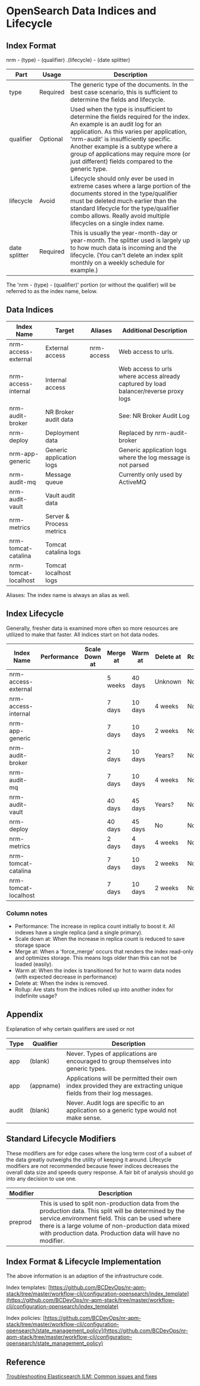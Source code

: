 # OpenSearch Data Indices and Lifecycle

## Index Format
nrm - (type) - (qualifier) .(lifecycle) - (date splitter)

| Part          	| Usage    	| Description                                                                                                                                                                                                                                                                                                                                     	|
|---------------	|----------	|-------------------------------------------------------------------------------------------------------------------------------------------------------------------------------------------------------------------------------------------------------------------------------------------------------------------------------------------------	|
| type          	| Required 	| The generic type of the documents. In the best case scenario, this is sufficient to determine the fields and lifecycle.                                                                                                                                                                                                                         	|
| qualifier     	| Optional 	| Used when the type is insufficient to determine the fields required for the index. An example is an audit log for an application. As this varies per application, 'nrm-audit' is insufficiently specific. Another example is a subtype where a group of applications may require more (or just different) fields compared to the generic type.  	|
| lifecycle     	| Avoid    	| Lifecycle should only ever be used in extreme cases where a large portion of the documents stored in the type/qualifier must be deleted much earlier than the standard lifecycle for the type/qualifier combo allows. Really avoid multiple lifecycles on a single index name.                                                                  	|
| date splitter 	| Required 	| This is usually the year-month-day or year-month. The splitter used is largely up to how much data is incoming and the lifecycle. (You can't delete an index split monthly on a weekly schedule for example.)                                                                                                                                   	|

The 'nrm - (type) - (qualifier)' portion (or without the qualifier) will be referred to as the index name, below.

## Data Indices
| Index Name           	| Target                   	| Aliases    	| Additional Description                                                               	|
|----------------------	|--------------------------	|------------	|--------------------------------------------------------------------------------------	|
| nrm-access-external  	| External access          	| nrm-access 	| Web access to urls.                                                                  	|
| nrm-access-internal  	| Internal access          	|            	| Web access to urls where access already captured by load balancer/reverse proxy logs 	|
| nrm-audit-broker     	| NR Broker audit data     	|            	| See: NR Broker Audit Log                                                             	|
| nrm-deploy           	| Deployment data          	|            	| Replaced by nrm-audit-broker                                                         	|
| nrm-app-generic      	| Generic application logs 	|            	| Generic application logs where the log message is not parsed                         	|
| nrm-audit-mq         	| Message queue            	|            	| Currently only used by ActiveMQ                                                      	|
| nrm-audit-vault      	| Vault audit data         	|            	|                                                                                      	|
| nrm-metrics          	| Server & Process metrics 	|            	|                                                                                      	|
| nrm-tomcat-catalina  	| Tomcat catalina logs     	|            	|                                                                                      	|
| nrm-tomcat-localhost 	| Tomcat localhost logs    	|            	|                                                                                      	|	

Aliases: The index name is always an alias as well.

## Index Lifecycle
Generally, fresher data is examined more often so more resources are utilized to make that faster. All indices start on hot data nodes. 

| Index Name           | Performance | Scale Down at | Merge at | Warm at | Delete at | Rollup |
|----------------------|-------------|---------------|----------|---------|-----------|--------|
| nrm-access-external  |             |               | 5 weeks  | 40 days | Unknown   | No     |
| nrm-access-internal  |             |               | 7 days   | 10 days | 4 weeks   | No     |
| nrm-app-generic      |             |               | 7 days   | 10 days | 2 weeks   | No     |
| nrm-audit-broker     |             |               | 2 days   | 10 days | Years?    | No     |
| nrm-audit-mq         |             |               | 7 days   | 10 days | 4 weeks   | No     |
| nrm-audit-vault      |             |               | 40 days  | 45 days | Years?    | No     |
| nrm-deploy           |             |               | 40 days  | 45 days | No        | No     |
| nrm-metrics          |             |               | 2 days   | 4 days  | 4 weeks   | No     |
| nrm-tomcat-catalina  |             |               | 7 days   | 10 days | 2 weeks   | No     |
| nrm-tomcat-localhost |             |               | 7 days   | 10 days | 2 weeks   | No     |

### Column notes
- Performance: The increase in replica count initially to boost it. All indexes have a single replica (and a single primary).
- Scale down at: When the increase in replica count is reduced to save storage space
- Merge at: When a 'force_merge' occurs that renders the index read-only and optimizes storage. This means logs older than this can not be loaded (easily).
- Warm at: When the index is transitioned for hot to warm data nodes (with expected decrease in performance)
- Delete at: When the index is removed.
- Rollup: Are stats from the indices rolled up into another index for indefinite usage?

## Appendix
Explanation of why certain qualifiers are used or not

| Type  | Qualifier | Description                                                                                                        |
|-------|-----------|--------------------------------------------------------------------------------------------------------------------|
| app   | (blank)   | Never. Types of applications are encouraged to group themselves into generic types.                                |
| app   | (appname) | Applications will be permitted their own index provided they are extracting unique fields from their log messages. |
| audit | (blank)   | Never. Audit logs are specific to an application so a generic type would not make sense.                           |

## Standard Lifecycle Modifiers
These modifiers are for edge cases where the long term cost of a subset of the data greatly outweighs the utility of keeping it around. Lifecycle modifiers are not recommended because fewer indices decreases the overall data size and speeds query response. A fair bit of analysis should go into any decision to use one. 

| Modifier | Description                                                                                                                                                                                                                                                                  |
|----------|------------------------------------------------------------------------------------------------------------------------------------------------------------------------------------------------------------------------------------------------------------------------------|
| preprod  | This is used to split non-production data from the production data. This split will be determined by the service.environment field. This can be used where there is a large volume of non-production data mixed with production data. Production data will have no modifier. |

## Index Format & Lifecycle Implementation
The above information is an adaption of the infrastructure code.

Index templates: [https://github.com/BCDevOps/nr-apm-stack/tree/master/workflow-cli/configuration-opensearch/index_template](https://github.com/BCDevOps/nr-apm-stack/tree/master/workflow-cli/configuration-opensearch/index_template)

Index policies: [https://github.com/BCDevOps/nr-apm-stack/tree/master/workflow-cli/configuration-opensearch/state_management_policy](https://github.com/BCDevOps/nr-apm-stack/tree/master/workflow-cli/configuration-opensearch/state_management_policy)

## Reference
[Troubleshooting Elasticsearch ILM: Common issues and fixes](https://www.elastic.co/blog/troubleshooting-elasticsearch-ilm-common-issues-and-fixes)